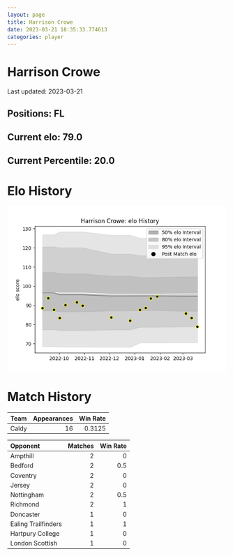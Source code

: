 ```yaml
---  
layout: page  
title: Harrison Crowe  
date: 2023-03-21 18:35:33.774613  
categories: player  
---
```

# Harrison Crowe


Last updated: 2023-03-21
## Positions: FL

## Current elo: 79.0

## Current Percentile: 20.0

# Elo History


![elo history](history_HarrisonCrowe.png)
# Match History


| Team   |   Appearances |   Win Rate |
|:-------|--------------:|-----------:|
| Caldy  |            16 |     0.3125 |

| Opponent            |   Matches |   Win Rate |
|:--------------------|----------:|-----------:|
| Ampthill            |         2 |        0   |
| Bedford             |         2 |        0.5 |
| Coventry            |         2 |        0   |
| Jersey              |         2 |        0   |
| Nottingham          |         2 |        0.5 |
| Richmond            |         2 |        1   |
| Doncaster           |         1 |        0   |
| Ealing Trailfinders |         1 |        1   |
| Hartpury College    |         1 |        0   |
| London Scottish     |         1 |        0   |